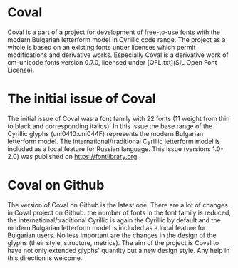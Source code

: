 # Coval
Coval is a part of a project for development of free-to-use fonts with the modern Bulgarian letterform model in Cyrillic code range. The project as a whole is based on an existing fonts under licenses which permit modifications and derivative works. Especially Coval is a derivative work of cm-unicode fonts version 0.7.0, licensed under [OFL.txt](SIL Open Font License).

# The initial issue of Coval
The initial issue of Coval was a font family with 22 fonts (11 weight from thin to black and corresponding italics). In this issue the base range of the Cyrillic glyphs (uni0410:uni044F) represents the modern Bulgarian letterform model. The international/traditional Cyrillic letterform model is included as a local feature for Russian language. This issue (versions 1.0-2.0) was published on https://fontlibrary.org.

# Coval on Github
The version of Coval on Github is the latest one. There are a lot of changes in Coval project on Github: the number of fonts in the font family is reduced, the international/traditional Cyrillic is again the Cyrillic by default and the modern Bulgarian letterform model is included as a local feature for Bulgarian users. No less important are the changes in the design of the glyphs (their style, structure, metrics). The aim of the project is Coval to have not only extended glyphs' quantity but a new design style. Any help in this direction is welcome.
